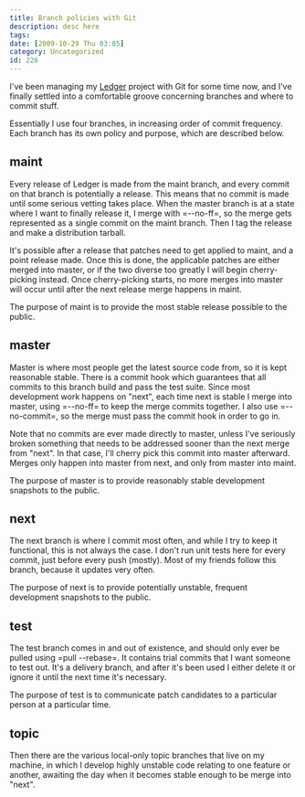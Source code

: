 ```yaml
---
title: Branch policies with Git
description: desc here
tags: 
date: [2009-10-29 Thu 03:05]
category: Uncategorized
id: 226
---
```


I've been managing my [Ledger](http://wiki.github.com/jwiegley/ledger) project with Git for some time now, and I've finally settled into a comfortable groove concerning branches and where to commit stuff.

<!--more-->
Essentially I use four branches, in increasing order of commit frequency.  Each branch has its own policy and purpose, which are described below.

## maint

Every release of Ledger is made from the maint branch, and every commit on that branch is potentially a release.  This means that no commit is made until some serious vetting takes place.  When the master branch is at a state where I want to finally release it, I merge with =--no-ff=, so the merge gets represented as a single commit on the maint branch.  Then I tag the release and make a distribution tarball.

It's possible after a release that patches need to get applied to maint, and a point release made.  Once this is done, the applicable patches are either merged into master, or if the two diverse too greatly I will begin cherry-picking instead.  Once cherry-picking starts, no more merges into master will occur until after the next release merge happens in maint.

The purpose of maint is to provide the most stable release possible to the public.

## master

Master is where most people get the latest source code from, so it is kept reasonable stable.  There is a commit hook which guarantees that all commits to this branch build and pass the test suite.  Since most development work happens on "next", each time next is stable I merge into master, using =--no-ff= to keep the merge commits together.  I also use =--no-commit=, so the merge must pass the commit hook in order to go in.

Note that no commits are ever made directly to master, unless I've seriously broken something that needs to be addressed sooner than the next merge from "next".  In that case, I'll cherry pick this commit into master afterward.  Merges only happen into master from next, and only from master into maint.

The purpose of master is to provide reasonably stable development snapshots to the public.

## next

The next branch is where I commit most often, and while I try to keep it functional, this is not always the case.  I don't run unit tests here for every commit, just before every push (mostly).  Most of my friends follow this branch, because it updates very often.

The purpose of next is to provide potentially unstable, frequent development snapshots to the public.

## test

The test branch comes in and out of existence, and should only ever be pulled using =pull --rebase=.  It contains trial commits that I want someone to test out.  It's a delivery branch, and after it's been used I either delete it or ignore it until the next time it's necessary.

The purpose of test is to communicate patch candidates to a particular person at a particular time.

## topic

Then there are the various local-only topic branches that live on my machine, in which I develop highly unstable code relating to one feature or another, awaiting the day when it becomes stable enough to be merge into "next".

